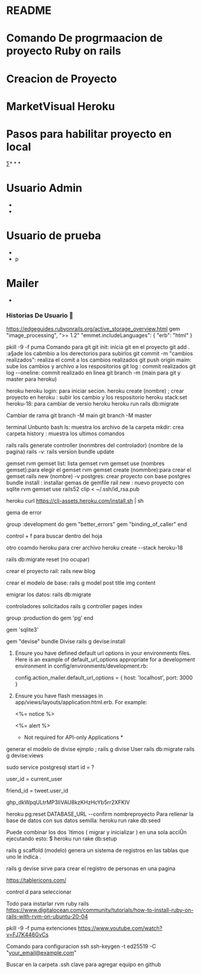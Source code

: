 # README

# Comando De progrmaacion de proyecto Ruby on rails

# Creacion de Proyecto



# MarketVisual Heroku


# Pasos para habilitar proyecto en local

∑* 
* 
* 

# Usuario Admin
 * 
 * 
 

# Usuario de prueba
* 
* p
# Mailer
* 


### Historias De Usuario 🚀


https://edgeguides.rubyonrails.org/active_storage_overview.html
gem "image_processing", ">= 1.2"
"emmet.includeLanguages": {
        "erb": "html"
    }

pkill -9 -f puma
Comando para git
git init:   inicia git en el proyecto
git add . :a§ade los cabmbio a los derectorios para subirlos
git commit -m "cambios realizados": realiza el comit a los cambios realizados
git push origin maim:  sube los cambios y archivo a los respositorios
git log : commit realizados
git log --oneline: commit realizado en linea 
git branch -m (main para git y master para heroku)

heroku
heroku login: para iniciar secion.
heroku create (nombre) ; crear proyecto en heroku
: subir los cambio y los respositorio
heroku stack:set heroku-18: para cambiar de versio heroku
heroku run rails db:migrate

Cambiar de rama
git branch -M main
git branch -M master

terminal Unbunto bash
ls: muestra los archivo de la carpeta
mkdir: crea carpeta
history : muestra los ultimos comandos


rails
rails generate controller (nonmbres del controlador) (nombre de la pagina)
rails -v: rails version
bundle update


gemset
rvm gemset list: lista gemset
rvm gemset use (nombres gemset):para elegir el gemset
rvm gemset create (nommbre):para crear el gemset
rails new (nombre) -v postgres: crear proyecto con base postgres
bundle install : installar gemas de gemfile
rail new : nuevo proyecto con sqlite
rvm gemset use rails52
clip < ~/.ssh/id_rsa.pub

heroku
curl https://cli-assets.heroku.com/install.sh | sh


gema de error

group :development do
  gem "better_errors"
  gem "binding_of_caller"
end

control + f para buscar dentro del hoja 

otro coamdo heroku para crer archivo
heroku create <name> --stack heroku-18

rails db:migrate reset (no ocupar)

crear el proyecto rail:
rails new blog

crear el modelo de base:
rails g model post title img content

emigrar los datos:
rails db:migrate

controladores solicitados
rails g controller pages index




group :production do
  gem 'pg'
end


 gem 'sqlite3'



gem "devise"
bundle
Divise rails g devise:install

   1. Ensure you have defined default url options in your environments files. Here
     is an example of default_url_options appropriate for a development environment
     in config/environments/development.rb:

       config.action_mailer.default_url_options = { host: 'localhost', port: 3000 }


 3. Ensure you have flash messages in app/views/layouts/application.html.erb.
     For example:

       <p class="notice"><%= notice %></p>
       <p class="alert"><%= alert %></p>

     * Not required for API-only Applications *

 
generar el modelo de divise
ejmplo ;
rails g divise User
rails db:migrate
rails g devise:views

sudo service postgresql start
id = ? 

user_id = current_user 

friend_id = tweet.user_id

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

heroku pg:reset DATABASE_URL --confirm nombreproyecto
Para rellenar la base de datos con sus datos semilla:
heroku run rake db:seed

Puede combinar los dos ˙ltimos ( migrar y inicializar ) en una sola acciÛn ejecutando esto:
$ heroku run rake db:setup


rails g scaffold (modelo) genera un sistema de registros en las tablas que uno le indica .

rails g devise sirve para crear el registro de personas en una pagina

https://tablericons.com/

control d para seleccionar

Todo para instarlar rvm ruby rails
https://www.digitalocean.com/community/tutorials/how-to-install-ruby-on-rails-with-rvm-on-ubuntu-20-04

pkill -9 -f puma
extenciones
https://www.youtube.com/watch?v=FJ7K446GyCs

Comando para configuracion ssh
 ssh-keygen -t ed25519 -C "your_email@example.com"

Buscar en la carpeta .ssh clave para agregar equipo en github